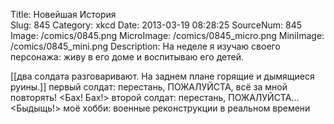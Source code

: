 Title: Новейшая История   
Slug: 845 
Category: xkcd 
Date: 2013-03-19 08:28:25 
SourceNum: 845 
Image: /comics/0845.png 
MicroImage: /comics/0845_micro.png 
MiniImage: /comics/0845_mini.png 
Description: На неделе я изучаю своего персонажа: живу в его доме и воспитываю его детей. 

[[два солдата разговаривают. На заднем плане горящие и дымящиеся руины.]]
первый солдат: перестань, ПОЖАЛУЙСТА, всё за мной повторять!
<Бах! Бах!>
второй солдат: перестань, ПОЖАЛУЙСТА...
<Быдыщь!>
моё хобби: военные реконструкции в реальном времени